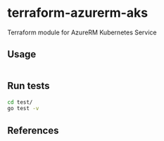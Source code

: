 # terraform-azurerm-aks

Terraform module for AzureRM Kubernetes Service

## Usage

```hcl:examples/basic/main.tf
```

<!-- BEGINNING OF PRE-COMMIT-TERRAFORM DOCS HOOK -->
<!-- END OF PRE-COMMIT-TERRAFORM DOCS HOOK -->
## Run tests

```bash
cd test/
go test -v
```

## References
